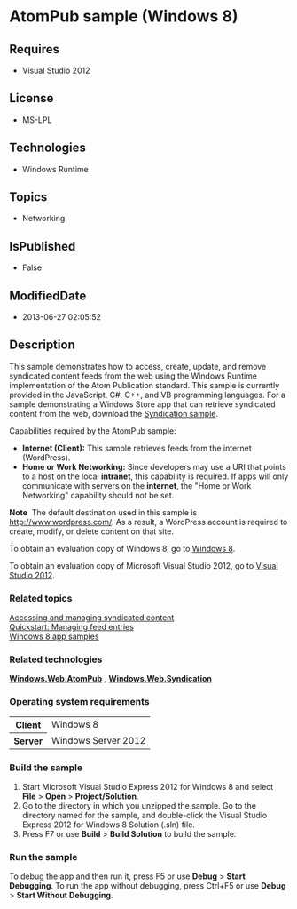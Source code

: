 # AtomPub sample (Windows 8)
## Requires
* Visual Studio 2012
## License
* MS-LPL
## Technologies
* Windows Runtime
## Topics
* Networking
## IsPublished
* False
## ModifiedDate
* 2013-06-27 02:05:52
## Description

<div id="mainSection">
<p>This sample demonstrates how to access, create, update, and remove syndicated content feeds from the web using the Windows Runtime implementation of the Atom Publication standard. This sample is currently provided in the JavaScript, C#, C&#43;&#43;, and VB programming
 languages. For a sample demonstrating a Windows Store app that can retrieve syndicated content from the web, download the
<a href="http://go.microsoft.com/fwlink/p/?linkid=245062">Syndication sample</a>.</p>
<p>Capabilities required by the AtomPub sample:</p>
<ul>
<li><b>Internet (Client):</b> This sample retrieves feeds from the internet (WordPress).
</li><li><b>Home or Work Networking:</b> Since developers may use a URI that points to a host on the local
<b>intranet</b>, this capability is required. If apps will only communicate with servers on the
<b>internet</b>, the &quot;Home or Work Networking&quot; capability should not be set. </li></ul>
<p></p>
<p class="note"><b>Note</b>&nbsp;&nbsp;The default destination used in this sample is <a href="http://go.microsoft.com/fwlink/p/?LinkId=246567">
http://www.wordpress.com/</a>. As a result, a WordPress account is required to create, modify, or delete content on that site.</p>
<p>To obtain an evaluation copy of Windows&nbsp;8, go to <a href="http://go.microsoft.com/fwlink/p/?linkid=241655">
Windows&nbsp;8</a>.</p>
<p>To obtain an evaluation copy of Microsoft Visual Studio&nbsp;2012, go to <a href="http://go.microsoft.com/fwlink/p/?linkid=241656">
Visual Studio&nbsp;2012</a>.</p>
<h3><a id="related_topics"></a>Related topics</h3>
<dl><dt><a href="http://msdn.microsoft.com/library/windows/apps/hh452973">Accessing and managing syndicated content</a>
</dt><dt><a href="http://msdn.microsoft.com/library/windows/apps/hh700368">Quickstart: Managing feed entries</a>
</dt><dt><a href="http://go.microsoft.com/fwlink/p/?LinkID=227694">Windows 8 app samples</a>
</dt></dl>
<h3>Related technologies</h3>
<a href="http://msdn.microsoft.com/library/windows/apps/br210609"><b>Windows.Web.AtomPub</b></a> ,
<a href="http://msdn.microsoft.com/library/windows/apps/br243632"><b>Windows.Web.Syndication</b></a>
<h3>Operating system requirements</h3>
<table>
<tbody>
<tr>
<th>Client</th>
<td><dt>Windows&nbsp;8 </dt></td>
</tr>
<tr>
<th>Server</th>
<td><dt>Windows Server&nbsp;2012 </dt></td>
</tr>
</tbody>
</table>
<h3>Build the sample</h3>
<p></p>
<ol>
<li>Start Microsoft Visual Studio Express&nbsp;2012 for Windows&nbsp;8 and select <b>File</b> &gt;
<b>Open</b> &gt; <b>Project/Solution</b>. </li><li>Go to the directory in which you unzipped the sample. Go to the directory named for the sample, and double-click the Visual Studio Express&nbsp;2012 for Windows&nbsp;8 Solution (.sln) file.
</li><li>Press F7 or use <b>Build</b> &gt; <b>Build Solution</b> to build the sample. </li></ol>
<p></p>
<h3>Run the sample</h3>
<p>To debug the app and then run it, press F5 or use <b>Debug</b> &gt; <b>Start Debugging</b>. To run the app without debugging, press Ctrl&#43;F5 or use
<b>Debug</b> &gt; <b>Start Without Debugging</b>.</p>
</div>
